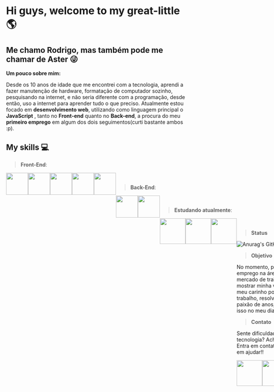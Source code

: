 # Hi guys, welcome to my great-little :earth_americas: 
## Me chamo Rodrigo, mas também pode me chamar de Aster :stuck_out_tongue_winking_eye:

**Um pouco sobre mim:**

   Desde os 10 anos de idade que me encontrei com a tecnologia, aprendi a fazer manutenção de hardware, formatação de computador sozinho, pesquisando na internet, e não seria diferente com a programação, desde então, uso a internet para aprender tudo o que preciso. Atualmente estou focado em **desenvolvimento web**, utilizando como linguagem principal o **JavaScript** , tanto no **Front-end** quanto no **Back-end**, a procura do meu **primeiro emprego** em algum dos dois seguimentos(curti bastante ambos :p).

## My skills :computer:

> **Front-End**:

<div style="display: flex;">
  
<img width="60px" height="60px"  src="https://cdn.jsdelivr.net/gh/devicons/devicon/icons/html5/html5-original.svg" />
   
<img width="60px" height="60px" src="https://cdn.jsdelivr.net/gh/devicons/devicon/icons/css3/css3-original.svg" />
  
<img width="60px" height="60px" src="https://cdn.jsdelivr.net/gh/devicons/devicon/icons/react/react-original.svg" />
  
<img width="60px" height="60px" src="https://cdn.jsdelivr.net/gh/devicons/devicon/icons/javascript/javascript-original.svg" />
  
<img width="60px" height="60px" src="https://cdn.jsdelivr.net/gh/devicons/devicon/icons/typescript/typescript-original.svg" />
                    
<div/> 
  
<br/>
  

> **Back-End**:

<div style="display: flex;">
  
<img width="60px" height="60px" src="https://cdn.jsdelivr.net/gh/devicons/devicon/icons/nodejs/nodejs-original.svg" />
          
<img width="60px" height="60px" src="https://cdn.jsdelivr.net/gh/devicons/devicon/icons/mysql/mysql-original.svg" />          

<div/>
  
<br/>   
  
> **Estudando atualmente**:

<div style="display: flex;">
  

<img width="70px" height="70px" src="https://cdn.jsdelivr.net/gh/devicons/devicon/icons/nextjs/nextjs-original.svg" />          
  
<img width="70px" height="70px" src="https://cdn.jsdelivr.net/gh/devicons/devicon/icons/nestjs/nestjs-plain.svg" />
          

<img width="70px" height="70px" src="https://cdn.jsdelivr.net/gh/devicons/devicon/icons/mongodb/mongodb-original-wordmark.svg" />

<div/>
  
<br/>

> **Status**

![Anurag's GitHub stats](https://github-readme-stats.vercel.app/api?username=rodrigoaster&show_icons=true&theme=radical)

> **Objetivo**
               
No momento, procuro meu primeiro emprego na área, me sinto pronto para o mercado de trabalho e gostaria muito de mostrar minha vontade, meu esforço e meu carinho por essa área e por esse trabalho, resolver problemas é minha paixão de anos, por quê não transformar isso no meu dia a dia? 😄
              
              
> **Contato**
  
  Sente dificuldade com alguma tecnologia? Acha que posso te ajudar? Entra em contato que terei o maior prazer em ajudar!!  
<div style="display: flex;">
  
<a href="https://www.linkedin.com/in/rodrigoaster/" target="_blank">
<img width="70px" height="70px" src="https://cdn.jsdelivr.net/gh/devicons/devicon/icons/linkedin/linkedin-original.svg" /          
<a/> 
  
<a href="https://www.linkedin.com/in/rodrigoaster/" target="_blank">
<img width="90px" height="70px" src="https://i.ibb.co/wBrP3g6/images.png" />          
<a/> 
  

<div/>
  
## Finalizando
  
Em um dia, pensei em uma frase que representava muito o que eu deveria fazer para alcançar meus objetivos, não sei se ela já foi dita por alguém, mas a frase era a seguinte: *Não tenha medo de errar, não tenha receio de pedir auxílio, não tenha preguiça de praticar e não pare de estudar.*
  
Agradeço a sua visita, espero que tenha gostado, dá uma olhada nos meus projetos, tudo o que aprendi e continuo aprendendo estão lá.
  
# Bye bye :wave:




